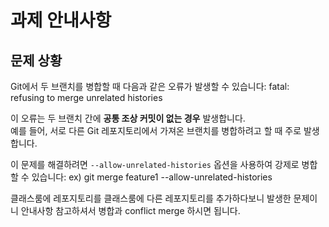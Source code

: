 # 과제 안내사항

## 문제 상황
Git에서 두 브랜치를 병합할 때 다음과 같은 오류가 발생할 수 있습니다: fatal: refusing to merge unrelated histories

이 오류는 두 브랜치 간에 **공통 조상 커밋이 없는 경우** 발생합니다.  
예를 들어, 서로 다른 Git 레포지토리에서 가져온 브랜치를 병합하려고 할 때 주로 발생합니다.

이 문제를 해결하려면 `--allow-unrelated-histories` 옵션을 사용하여 강제로 병합할 수 있습니다:
ex) git merge feature1 --allow-unrelated-histories

클래스룸에 레포지토리를 클래스룸에 다른 레포지토리를 추가하다보니 발생한 문제이니 안내사항 참고하셔서 병합과 conflict merge 하시면 됩니다.